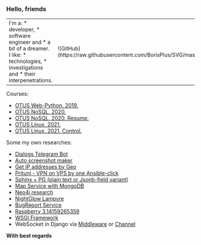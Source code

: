 ### Hello, friends


<TABLE><TR>
  <TD> 
    I'm a: 
    * developer, 
    * software engineer and 
    * a bit of a dreamer.<br>
    I like: 
    * technologies,
    * investigations and
    * their interpenetrations.
  </TD>
  <TD> ![GitHub](https://raw.githubusercontent.com/BorisPlus/SVG/master/gothical/git.svg)</TD>
</TR><TABLE>

Courses:
* [OTUS Web-Python. 2019.](https://github.com/BorisPlus/OTUS_web_python_2019) 
* [OTUS NoSQL. 2020.](https://github.com/BorisPlus/otus_nosql_2020)
* [OTUS NoSQL. 2020. Resume.](https://github.com/BorisPlus/otus_nosql) 
* [OTUS Linux. 2021.](https://github.com/BorisPlus/otus_linux)
* [OTUS Linux. 2021. Control.](https://github.com/BorisPlus/otus_linux_control)

Some my own researches:
* [Dialogs Telegram Bot](https://github.com/BorisPlus/dialogs_bot) 
* [Auto screenshot maker](https://github.com/BorisPlus/scr33nsh0t) 
* [Get IP addresses by Geo](https://github.com/BorisPlus/4it.me) 
* [Pritunl - VPN on VPS by one Ansible-click](https://github.com/BorisPlus/ansible_pritunl) 
* [Sphinx + PG (plain text or Jsonb-field variant)](https://github.com/BorisPlus/sphinx_and_postgres) 
* [Map Service with MongoDB](https://github.com/BorisPlus/mongodb_geo) 
* [Neo4j research](https://github.com/BorisPlus/neo4j_example) 
* [NightGlow Lampyre](https://github.com/BorisPlus/night_glow) 
* [BugReport Service](https://github.com/BorisPlus/BugReport) 
* [Raspberry 3.14159265359](https://github.com/BorisPlus/3.14159265359) 
* [WSGI Framework](https://github.com/BorisPlus/dummy_wsgi_framework) 
* WebSocket in Django via [Middleware](https://github.com/BorisPlus/django_websocket_middleware) or [Channel](https://github.com/BorisPlus/django_websocket_channels)


__With best regards__
